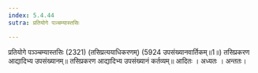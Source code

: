 ```yaml
---
index: 5.4.44
sutra: प्रतियोगे पञ्चम्यास्तसिः

---
```

 प्रतियोगे पञ्ञ्चम्यास्तसिः (2321)   (तसिप्रत्ययाधिकरणम्) (5924 उपसंख्यानवार्तिकम्॥1॥) तसिप्रकरण आद्यादिभ्य उपसंख्यानम्॥ तसिप्रकरण आद्यादिभ्य उपसंख्यानं कर्तव्यम्॥ आदितः । अध्यतः । अन्ततः।  